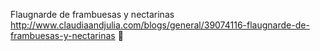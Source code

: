 Flaugnarde de frambuesas y nectarinas	http://www.claudiaandjulia.com/blogs/general/39074116-flaugnarde-de-frambuesas-y-nectarinas	
਍